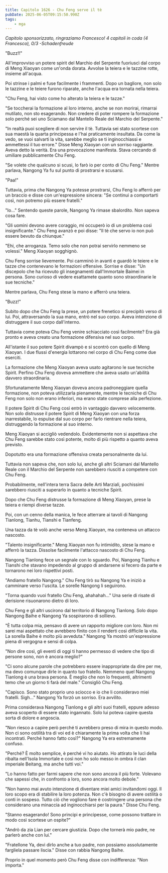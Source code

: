 ```yaml
---
title: Capitolo 1626 - Chu Feng serve il tè
pubDate: 2025-06-05T09:15:50.990Z
tags:
    - mga
---
```



<em>Capitolo sponsorizzato, ringraziamo Francesco!
4 capitoli in coda (4 Francesco), 0/3
-Schadenfreude</em>


"Buzz!!"


All'improvviso un potere spirit del Marchio del Serpente fuoriuscì dal corpo di Meng Xiaoyan come un'onda dorata. Avvolse la teiera e le tazzine rotte, insieme all'acqua.


Poi strinse i palmi e fuse facilmente i frammenti. Dopo un bagliore, non solo le tazzine e le teiere furono riparate, anche l'acqua era tornata nella teiera.


"Chu Feng, hai visto come ho alterato la teiera e le tazze."


"Se toccherai la formazione al loro interno, anche se non morirai, rimarrai mutilato, non sto esagerando. Non credere di poter rompere la formazione solo perché sei uno Sciamano dal Mantello Reale del Marchio del Serpente."


"In realtà puoi scegliere di non servire il tè. Tuttavia sei stato scortese con sua maestà la quarta principessa e l'hai praticamente insultata. Da come la vedo, se vuoi salvarti la vita, sarebbe meglio se ti inginocchiassi e ammettessi il tuo errore." Disse Meng Xiaoyan con un sorriso raggiante. Aveva detto la verità. Era una provocazione manifesta. Stava cercando di umiliare pubblicamente Chu Feng.


"Se volete che qualcuno si scusi, lo farò io per conto di Chu Feng." Mentre parlava, Nangong Ya fu sul punto di prostrarsi e scusarsi.


"Paa!"


Tuttavia, prima che Nangong Ya potesse prostrarsi, Chu Feng lo afferrò per un braccio e disse con un'espressione sincera: "Se continui a comportarti così, non potremo più essere fratelli."


"Io..." Sentendo queste parole, Nangong Ya rimase sbalordito. Non sapeva cosa fare.


"Gli uomini devono avere coraggio, mi occuperò io di un problema così insignificante." Chu Feng avanzò e poi disse: "Il tè che servo io non può essere bevuto da chiunque."


"Ehi, che arroganza. Temo solo che non potrai servirlo nemmeno se volessi." Meng Xiaoyan sogghignò.


Chu Feng sorrise lievemente. Poi camminò in avanti e guardò le teiere e le tazze che contenevano le formazioni offensive. Sorrise e disse: "Un discepolo che ha ricevuto gli insegnamenti dall'Immortale Baimei in persona. Sono curioso di vedere esattamete quanto sono straordinarie le sue tecniche."


Mentre parlava, Chu Feng stese la mano e afferrò una teiera.


"Buzz!"


Subito dopo che Chu Feng la prese, un potere frenetico si precipitò verso di lui. Poi, attraversando la sua mano, entrò nel suo corpo. Aveva intenzione di distruggere il suo corpo dall'interno.


Tuttavia come poteva Chu Feng venire schiacciato così facilmente? Era già pronto e aveva creato una formazione difensiva nel suo corpo.


All'istante il suo potere Spirit divampò e si scontrò con quello di Meng Xiaoyan. I due flussi d'energia lottarono nel corpo di Chu Feng come due eserciti.


La formazione che Meng Xiaoyan aveva usato agitarono le sue tecniche Spirit. Perfino Chu Feng doveva ammettere che aveva usato un'abilità davvero straordinaria.


Sfortunatamente Meng Xiaoyan doveva ancora padroneggiare quella formazione, non poteva utilizzarla pienamente, mentre le tecniche di Chu Feng non solo non erano inferiori, ma erano state comprese alla perfezione.


Il potere Spirit di Chu Feng così entrò in vantaggio davvero velocemente. Non solo distrusse il potere Spirit di Meng Xiaoyan con una forza inarrestabile, lo espulse dal suo corpo per farlo rientrare nella teiera, distruggendo la formazione al suo interno.


Meng Xiaoyan si accigliò vedendolo. Evidentemente non si aspettava che Chu Feng sarebbe stato così potente, molto di più rispetto a quanto aveva previsto.


Dopotutto era una formazione offensiva creata personalmente da lui.


Tuttavia non sapeva che, non solo lui, anche gli altri Sciamani dal Mantello Reale con il Marchio del Serpente non sarebbero riusciti a competere con Chu Feng.


Probabilmente, nell'intera terra Sacra delle Arti Marziali, pochissimi sarebbero riusciti a superarlo in quanto a tecniche Spirit.


Dopo che Chu Feng distrusse la formazione di Meng Xiaoyan, prese la teiera e riempì diverse tazze.


Poi, con un cenno della manica, le fece atterrare ai tavoli di Nangong Tianlong, Tianhu, Tianshi e Tianfeng.


Una tazza da tè volò anche verso Meng Xiaoyan, ma conteneva un attacco nascosto.


"Talento insignificante." Meng Xiaoyan non fu intimidito, stese la mano e afferrò la tazza. Dissolse facilmente l'attacco nascosto di Chu Feng.


Nangong Tianlong fece un segnale con lo sguardo. Poi, Nangong Tianhu e Tianshi che stavano impedendo al gruppo di andarsene si fecero da parte e tornarono nei loro rispettivi posti.


"Andiamo fratello Nangong." Chu Feng tirò su Nangong Ya e iniziò a camminare verso l'uscita. Le sorelle Nangong li seguirono.


"Torna quando vuoi fratello Chu Feng, ahahahah..." Una serie di risate di derisione risuonarono dietro di loro.


Chu Feng e gli altri uscirono dal territorio di Nangong Tianlong. Solo dopo Nangong Baihe e Nangong Ya sospirarono di sollievo.


"È tutta colpa mia, pensavo di avere un rapporto migliore con loro. Non mi sarei mai aspettato che avrebbero finito con il renderti così difficile la vita. La sorella Baihe è molto più avveduta." Nangong Ya mostrò un'espressione piena di vergogna e sensi di colpa.


"Non dire così, gli eventi di oggi ti hanno permesso di vedere che tipo di persone sono, non è ancora meglio?"


"Ci sono alcune parole che potrebbero essere inappropriate da dire per me, ma devo comunque dirle in quanto tuo fratello. Nemmeno quel Nangong Tianlong è una brava persona. È meglio che non lo frequenti, altrimenti temo che un giorno ti farà del male." Consigliò Chu Feng.


"Capisco. Sono stato proprio uno sciocco e io che li consideravo miei fratelli. Sigh..." Nangong Ya forzò un sorriso. Era avvilito.


Prima considerava Nangong Tianlong e gli altri suoi fratelli, eppure adesso aveva scoperto di essere stato ingannato. Solo lui poteva capire questa sorta di dolore e angoscia.


"Non riesco a capire però perché ti avrebbero preso di mira in questo modo. Non ci sono ostilità tra di voi ed è chiaramente la prima volta che li hai incontrati. Perché hanno fatto così?" Nangong Ya era estremamente confuso.


"Perché? È molto semplice, è perché vi ho aiutato. Ho attirato le luci della ribalta nell'Isola Immortale e così non ho solo messo in ombra il clan imperiale Beitang, ma anche tutti voi."


"Lo hanno fatto per farmi sapere che non sono ancora il più forte. Volevano che sapessi che, in confronto a loro, sono ancora molto debole."


"Non hanno mai avuto intenzione di diventare miei amici invitandomi oggi. Il loro scopo era di stabilire la loro potenza. Non c'è bisogno di avere ostilità o conti in sospeso. Tutto ciò che vogliono fare è costringere una persona che considerano una minaccia ad inginocchiarsi per la paura." Disse Chu Feng.


"Stanno esagerando! Sono principi e principesse, come possono trattare in modo così scortese un ospite?"


"Andrò da zia Lian per cercare giustizia. Dopo che tornerà mio padre, ne parlerò anche con lui."


"Fratellone Ya, devi dirlo anche a tuo padre, non possiamo assolutamente fargliela passare liscia." Disse con rabbia Nangong Baihe.


Proprio in quel momento però Chu Feng disse con indifferenza: "Non importa."
                                


                                



